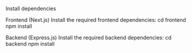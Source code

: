 Install dependencies

Frontend (Next.js)
Install the required frontend dependencies:
cd frontend
npm install

Backend (Express.js)
Install the required backend dependencies:
cd backend
npm install
